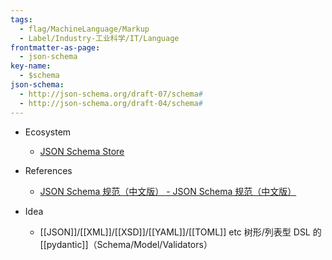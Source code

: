 ```yaml
---
tags:
  - flag/MachineLanguage/Markup
  - Label/Industry-工业科学/IT/Language
frontmatter-as-page:
  - json-schema
key-name:
  - $schema
json-schema:
  - http://json-schema.org/draft-07/schema#
  - http://json-schema.org/draft-04/schema#
---
```


- Ecosystem
    - [JSON Schema Store](https://www.schemastore.org/json/)

- References
    - [JSON Schema 规范（中文版） - JSON Schema 规范（中文版）](https://json-schema.apifox.cn/)

- Idea
    - [[JSON]]/[[XML]]/[[XSD]]/[[YAML]]/[[TOML]] etc 树形/列表型 DSL 的 [[pydantic]]（Schema/Model/Validators）
